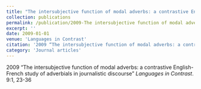 ```yaml
---
title: "The intersubjective function of modal adverbs: a contrastive English-French study of adverbials in journalistic discourse"
collection: publications
permalink: /publication/2009-The intersubjective function of modal adverbs a contrastive English-French study of adverbials in journalistic discourse
excerpt: ''
date: 2009-01-01
venue: 'Languages in Contrast'
citation: '2009 “The intersubjective function of modal adverbs: a contrastive English-French study of adverbials in journalistic discourse” <i>Languages in Contrast</i>. 9:1, 23-36'
category: 'Journal articles'
---
```

2009 “The intersubjective function of modal adverbs: a contrastive English-French study of adverbials in journalistic discourse” <i>Languages in Contrast</i>. 9:1, 23-36